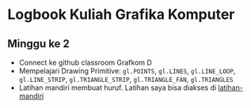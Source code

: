 # Logbook Kuliah Grafika Komputer
## Minggu ke 2
- Connect ke github classroom Grafkom D
- Mempelajari Drawing Primitive: `gl.POINTS`, `gl.LINES`, `gl.LINE_LOOP`, `gl.LINE_STRIP`, `gl.TRIANGLE_STRIP`, `gl.TRIANGLE_FAN`, `gl.TRIANGLES`
- Latihan mandiri membuat huruf. Latihan saya bisa diakses di [latihan-mandiri](/21914/latihan-mandiri)